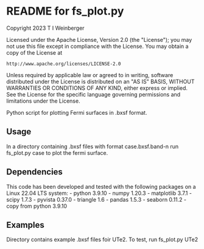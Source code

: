 # README for fs_plot.py

Copyright 2023 T I Weinberger

Licensed under the Apache License, Version 2.0 (the "License");
you may not use this file except in compliance with the License.
You may obtain a copy of the License at

    http://www.apache.org/licenses/LICENSE-2.0

Unless required by applicable law or agreed to in writing, software
distributed under the License is distributed on an "AS IS" BASIS,
WITHOUT WARRANTIES OR CONDITIONS OF ANY KIND, either express or implied.
See the License for the specific language governing permissions and
limitations under the License.

Python script for plotting Fermi surfaces in .bxsf format.

## Usage
In a directory containing .bxsf files with format case.bxsf.band-n run fs_plot.py case to plot the fermi surface.

## Dependencies

This code has been developed and tested with the following packages on a Linux 22.04 LTS system:
    - python 3.9.10
    - numpy 1.20.3
    - matplotlib 3.7.1
    - scipy 1.7.3
    - pyvista 0.37.0
    - triangle 1.6
    - pandas 1.5.3 
    - seaborn 0.11.2
    - copy from python 3.9.10

## Examples

Directory contains example .bxsf files foir UTe2. To test, run fs_plot.py UTe2
